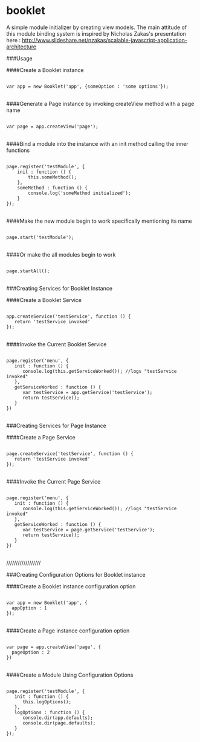 # booklet
A simple module initializer by creating view models.
The main attitude of this module binding system is inspired by Nicholas Zakas's presentation here : http://www.slideshare.net/nzakas/scalable-javascript-application-architecture

###Usage

####Create a Booklet instance

<pre lang="javascript">
<code>
var app = new Booklet('app', {someOption : 'some options'});
</code>
</pre>

####Generate a Page instance by invoking createView method with a page name

<pre lang="javascript">
<code>
var page = app.createView('page');
</code>
</pre>

####Bind a module into the instance with an init method calling the inner functions

<pre lang="javascript">
<code>
page.register('testModule', {
	init : function () {
		this.someMethod();
	},
	someMethod : function () {
		console.log('someMethod initialized');
	}
});
</code>
</pre>

####Make the new module begin to work specifically mentioning its name

<pre lang="javascript">
<code>
page.start('testModule');
</code>
</pre>

####Or make the all modules begin to work

<pre lang="javascript">
<code>
page.startAll();
</code>
</pre>

###Creating Services for Booklet Instance

####Create a Booklet Service

<pre lang="javascript">
<code>
app.createService('testService', function () {
   return 'testService invoked'
});
</code>
</pre>

####Invoke the Current Booklet Service

<pre lang="javascript">
<code>
page.register('menu', {
   init : function () {
      console.log(this.getServiceWorked()); //logs "testService invoked"
   },
   getServiceWorked : function () {
      var testService = app.getService('testService');
      return testService();
   }
})
</code>
</pre>

###Creating Services for Page Instance

####Create a Page Service

<pre lang="javascript">
<code>
page.createService('testService', function () {
   return 'testService invoked'
});
</code>
</pre>

####Invoke the Current Page Service

<pre lang="javascript">
<code>
page.register('menu', {
   init : function () {
      console.log(this.getServiceWorked()); //logs "testService invoked"
   },
   getServiceWorked : function () {
      var testService = page.getService('testService');
      return testService();
   }
})
</code>
</pre>

//////////////////

###Creating Configuration Options for Booklet instance

####Create a Booklet instance configuration option

<pre lang="javascript">
<code>
var app = new Booklet('app', {
  appOption : 1
});
</code>
</pre>

####Create a Page instance configuration option

<pre lang="javascript">
<code>
var page = app.createView('page', {
  pageOption : 2
})
</code>
</pre>

####Create a Module Using Configuration Options

<pre lang="javascript">
<code>
page.register('testModule', {
   init : function () {
      this.logOptions();
   },
   logOptions : function () {
      console.dir(app.defaults);
      console.dir(page.defaults);
   }
});
</code>
</pre>
